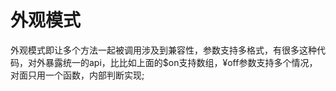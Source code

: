 # 外观模式

外观模式即让多个⽅法⼀起被调⽤涉及到兼容性，参数支持多格式，有很多这种代码，对外暴露统一的api，⽐比如上⾯的$on支持数组，¥off参数支持多个情况， 对⾯只⽤一个函数，内部判断实现;


